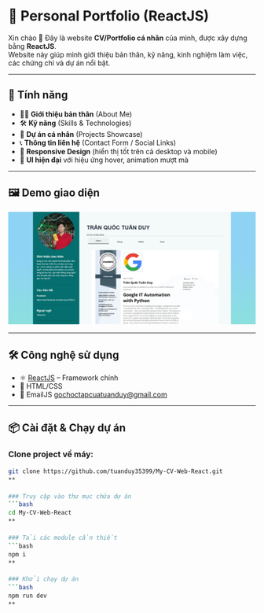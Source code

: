 # 💼 Personal Portfolio (ReactJS)

Xin chào 👋 Đây là website **CV/Portfolio cá nhân** của mình, được xây dựng bằng **ReactJS**.  
Website này giúp mình giới thiệu bản thân, kỹ năng, kinh nghiệm làm việc, các chứng chỉ và dự án nổi bật.  

---

## 🚀 Tính năng

- 🧑‍💻 **Giới thiệu bản thân** (About Me)
- 🛠 **Kỹ năng** (Skills & Technologies)
- 📂 **Dự án cá nhân** (Projects Showcase)
- 📞 **Thông tin liên hệ** (Contact Form / Social Links)
- 📱 **Responsive Design** (hiển thị tốt trên cả desktop và mobile)
- 🎨 **UI hiện đại** với hiệu ứng hover, animation mượt mà

---

## 🖼️ Demo giao diện

![Ảnh demo](./public/demo.png)

---

## 🛠️ Công nghệ sử dụng

- ⚛️ [ReactJS](https://react.dev/) – Framework chính
- 🎨 HTML/CSS
- 📧 EmailJS gochoctapcuatuanduy@gmail.com

---

## 📦 Cài đặt & Chạy dự án

### Clone project về máy:

```bash
git clone https://github.com/tuanduy35399/My-CV-Web-React.git
**

### Truy cập vào thư mục chứa dự án
```bash
cd My-CV-Web-React
**

### Tải các module cần thiết
```bash
npm i
**

### Khởi chạy dự án
```bash
npm run dev
**
